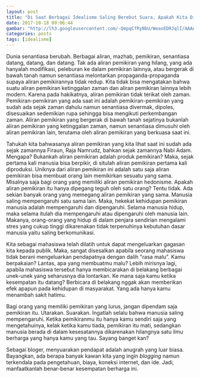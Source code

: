 ```yaml
---
layout: post
title: "Di Saat Berbagai Idealisme Saling Berebut Suara, Apakah Kita Diam Saja?"
date: 2017-10-18 09:06:44
gambar: "http://lh3.googleusercontent.com/-QmpqCfRyNbU/WeaoEDRJqlI/AAAAAAAACe8/D9RUFQgFxKAtsqlu9TCTgo5Jb7yWVqUpgCLcBGAs/s900/ideology.jpg"
categories: posts
tags: [idealisme]
---
```


Dunia senantiasa berubah. Berbagai aliran, mazhab, pemikiran, senantiasa datang, datang, dan datang. Tak ada aliran pemikiran yang hilang, yang ada hanyalah modifikasi, peleburan ke dalam pemikiran lainnya, atau bergerak di bawah tanah namun senantiasa melontarkan propaganda-propaganda supaya aliran pemikirannya tidak redup. Kita tidak bisa mengatakan bahwa suatu aliran pemikiran ketinggalan zaman dan aliran pemikiran lainnya lebih modern. Karena pada hakikatnya, aliran pemikiran tidak terikat oleh zaman. Pemikiran-pemikiran yang ada saat ini adalah pemikiran-pemikiran yang sudah ada sejak zaman dahulu namun senantiasa divermak, dipoles, disesuaikan sedemikian rupa sehingga bisa mengikuti perkembangan zaman. Aliran pemikiran yang bergerak di bawah tanah sejatinya bukanlah aliran pemikiran yang ketinggalan zaman, namun senantiasa dimusuhi oleh aliran pemikiran lain, terutama oleh aliran pemikiran yang berkuasa saat ini.

Tahukah kita bahwasanya aliran pemikiran yang kita lihat saat ini sudah ada sejak zamannya Firaun, Raja Namrudz, bahkan sejak zamannya Nabi Adam. Mengapa? Bukankah aliran pemikiran adalah produk pemikiran? Maka, sejak pertama kali manusia bisa berpikir, di situlah aliran pemikiran pertama kali diproduksi. Uniknya dari aliran pemikiran ini adalah satu saja aliran pemikiran bisa membuat orang lain memikirkan sesuatu yang sama. Misalnya saja bagi orang yang memiliki aliran pemikiran hedonisme. Apakah aliran pemikiran itu hanya dipegang teguh oleh satu orang? Tentu tidak. Ada sekian banyak orang yang memegang aliran pemikiran yang sama. Manusia saling mempengaruhi satu sama lain. Maka, hekekat kehidupan pemikiran manusia adalah mempengaruhi dan dipengaruhi. Selama manusia hidup, maka selama itulah dia mempengaruhi atau dipengaruhi oleh manusia lain. Makanya, orang-orang yang hidup di dalam penjara sendirian mengalami stres yang cukup tinggi dikarenakan tidak terpenuhinya kebutuhan dasar manusia yaitu saling berkomunikasi.

Kita sebagai mahasiswa telah dilatih untuk dapat mengeluarkan gagasan kita kepada publik. Maka, sangat disesalkan apabila seorang mahasiswa tidak berani mengeluarkan pendapatnya dengan dalih "rasa malu". Kamu berpakaian? Lantas, apa yang membuatmu malu? Lebih mirisnya lagi, apabila mahasiswa tersebut hanya membicarakan di belakang berbagai unek-unek yang seharusnya dia lontarkan. Ke mana saja kamu ketika kesempatan itu datang? Berbicara di belakang nggak akan memberikan efek apapun pada kehidupan di masyarakat. Yang ada hanya kamu menambah sakit hatimu.

Bagi orang yang memiliki pemikiran yang lurus, jangan dipendam saja pemikiran itu. Utarakan. Suarakan. Ingatlah selalu bahwa manusia saling mempengaruhi. Ketika pemikiranmu itu hanya kamu sendiri saja yang mengetahuinya, kelak ketika kamu tiada, pemikiran itu mati, sedangkan manusia berada di dalam kesesatannya dikarenakan hilangnya satu ilmu berharga yang hanya kamu yang tau. Sayang banget kan?

Sebagai bloger, menyuarakan pendapat adalah anugrah yang luar biasa. Bayangkan, ada berapa banyak kawan kita yang ingin _blogging_ namun terkendala pada pengetahuan, biaya, koneksi internet, dan ide. Jadi, manfaatkanlah benar-benar kesempatan berharga ini.